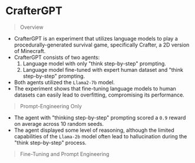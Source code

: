 # CrafterGPT

> Overview

- CrafterGPT is an experiment that utilizes language models to play a procedurally-generated survival game, specifically Crafter, a 2D version of Minecraft.
- CrafterGPT consists of two agents:
  1. Language model with only "think step-by-step" prompting.
  2. Language model fine-tuned with expert human dataset and "think step-by-step" prompting.
- Both agents utilized the `Llama2-7b` model.
- The experiment shows that fine-tuning language models to human datasets can easily lead to overfitting, compromising its performance.

> Prompt-Engineering Only

- The agent with "thinking step-by-step" prompting scored a `0.9` reward on average across 10 random seeds.
- The agent displayed some level of reasoning, although the limited capabilities of the `Llama-2b` model often lead to hallucination during the "think step-by-step" process.

> Fine-Tuning and Prompt Engineering
